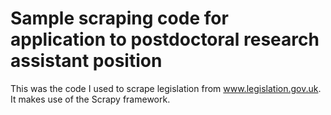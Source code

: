 # Sample scraping code for application to postdoctoral research assistant position

This was the code I used to scrape legislation from www.legislation.gov.uk. It makes use of the Scrapy framework. 
